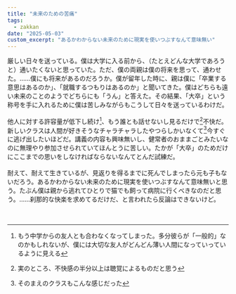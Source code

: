 ```yaml
---
title: "未来のための苦痛"
tags:
  - zakkan
date: "2025-05-03"
custom_excerpt: "あるかわからない未来のために現実を使いつぶすなんて意味無い"
---
```

厳しい日々を送っている。僕は大学に入る前から、（たとえどんな大学であろうと）通いたくないと思っていた。ただ、僕の両親は僕の将来を思って、通わせた。……僕にも将来があるのだろうか。僕が留年した時に、親は僕に「卒業する意思はあるのか」、「就職するつもりはあるのか」と聞いてきた。僕はどちらも遠い未来のことのようでどちらにも「うん」と答えた。その結果、「大卒」という称号を手に入れるために僕は苦しみながらもこうして日々を送っているわけだ。<br>
<br>
他人に対する許容量が低下し続け[^1]、もう誰とも話せないし見るだけで[^2]不快だ。新しいクラスは人間が好きそうなチャラチャラしたやつらしかいなくて[^3]今すぐに逃げ出したいほどだ。講義の内容も興味無いし、健常者のおままごとみたいなのに無理やり参加させられていてほんとうに苦しい。たかが「大卒」のためだけにここまでの思いをしなければならないなんてとんだ試練だ。<br>
<br>
耐えて、耐えて生きているが、見返りを得るまでに死んでしまったら元も子もないだろう。あるかわからない未来のために現実を使いつぶすなんて意味無いと思う。たぶん僕は親から逃れてひとりで猫でも飼って病院に行くべきなのだと思う。……刹那的な快楽を求めてるだけだ、と言われたら反論はできないけど。<br>
<br><br>

[^1]: もう中学からの友人とも合わなくなってしまった。多分彼らが「一般的」なのかもしれないが、僕には大切な友人がどんどん薄い人間になっていっているように見える
[^2]: 実のところ、不快感の半分以上は聴覚によるものだと思う
[^3]: そのまえのクラスもこんな感じだった